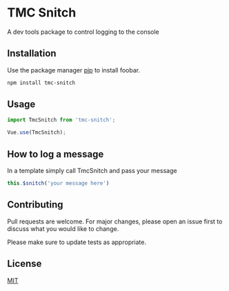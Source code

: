 # TMC Snitch

A dev tools package to control logging to the console

## Installation

Use the package manager [pip](https://pip.pypa.io/en/stable/) to install foobar.

```bash
npm install tmc-snitch
```

## Usage

```javascript
import TmcSnitch from 'tmc-snitch';

Vue.use(TmcSnitch);
```
## How to log a message
In a template simply call TmcSnitch and pass your message

```javascript
this.$snitch('your message here')
```

## Contributing
Pull requests are welcome. For major changes, please open an issue first to discuss what you would like to change.

Please make sure to update tests as appropriate.

## License
[MIT](https://github.com/tallmancode/tmc-snitch/blob/main/LICENSE.md)
